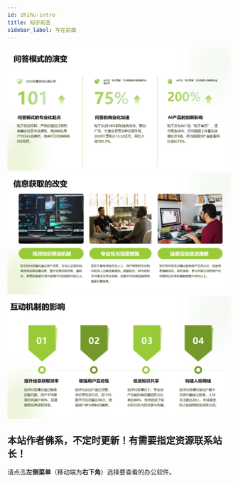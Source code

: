 ```yaml
---
id: zhihu-intro
title: 知乎前言
sidebar_label: 写在前面
---
```

![](./img/1.png)
![](./img/2.png)
![](./img/3.png)


## 本站作者佛系，不定时更新！有需要指定资源联系站长！

请点击**左侧菜单**（移动端为**右下角**）选择要查看的办公软件。